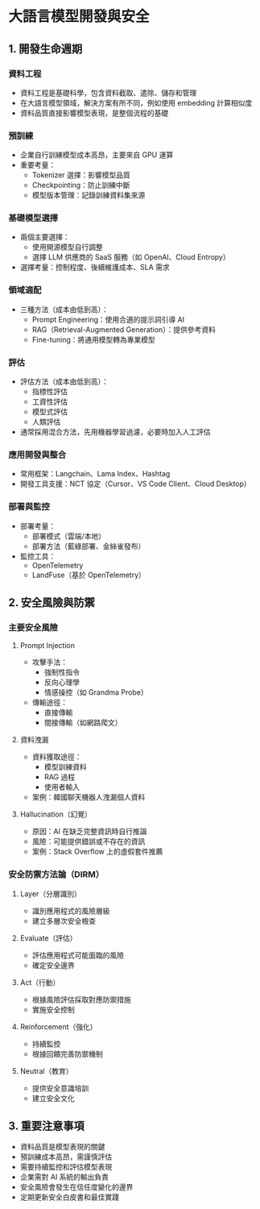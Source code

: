 # 大語言模型開發與安全

## 1. 開發生命週期

### 資料工程
- 資料工程是基礎科學，包含資料截取、遣除、儲存和管理
- 在大語言模型領域，解決方案有所不同，例如使用 embedding 計算相似度
- 資料品質直接影響模型表現，是整個流程的基礎

### 預訓練
- 企業自行訓練模型成本高昂，主要來自 GPU 運算
- 重要考量：
  - Tokenizer 選擇：影響模型品質
  - Checkpointing：防止訓練中斷
  - 模型版本管理：記錄訓練資料集來源

### 基礎模型選擇
- 兩個主要選擇：
  - 使用開源模型自行調整
  - 選擇 LLM 供應商的 SaaS 服務（如 OpenAI、Cloud Entropy）
- 選擇考量：控制程度、後續維護成本、SLA 需求

### 領域適配
- 三種方法（成本由低到高）：
  - Prompt Engineering：使用合適的提示詞引導 AI
  - RAG（Retrieval-Augmented Generation）：提供參考資料
  - Fine-tuning：將通用模型轉為專業模型

### 評估
- 評估方法（成本由低到高）：
  - 指標性評估
  - 工資性評估
  - 模型式評估
  - 人類評估
- 通常採用混合方法，先用機器學習過濾，必要時加入人工評估

### 應用開發與整合
- 常用框架：Langchain、Lama Index、Hashtag
- 開發工具支援：NCT 協定（Cursor、VS Code Client、Cloud Desktop）

### 部署與監控
- 部署考量：
  - 部署模式（雲端/本地）
  - 部署方法（藍綠部署、金絲雀發布）
- 監控工具：
  - OpenTelemetry
  - LandFuse（基於 OpenTelemetry）

## 2. 安全風險與防禦

### 主要安全風險
1. Prompt Injection
   - 攻擊手法：
     - 強制性指令
     - 反向心理學
     - 情感操控（如 Grandma Probe）
   - 傳輸途徑：
     - 直接傳輸
     - 間接傳輸（如網路爬文）

2. 資料洩漏
   - 資料獲取途徑：
     - 模型訓練資料
     - RAG 過程
     - 使用者輸入
   - 案例：韓國聊天機器人洩漏個人資料

3. Hallucination（幻覺）
   - 原因：AI 在缺乏完整資訊時自行推論
   - 風險：可能提供錯誤或不存在的資訊
   - 案例：Stack Overflow 上的虛假套件推薦

### 安全防禦方法論（DIRM）
1. Layer（分層識別）
   - 識別應用程式的風險層級
   - 建立多層次安全檢查

2. Evaluate（評估）
   - 評估應用程式可能面臨的風險
   - 確定安全邊界

3. Act（行動）
   - 根據風險評估採取對應防禦措施
   - 實施安全控制

4. Reinforcement（強化）
   - 持續監控
   - 根據回饋完善防禦機制

5. Neutral（教育）
   - 提供安全意識培訓
   - 建立安全文化

## 3. 重要注意事項
- 資料品質是模型表現的關鍵
- 預訓練成本高昂，需謹慎評估
- 需要持續監控和評估模型表現
- 企業需對 AI 系統的輸出負責
- 安全風險會發生在信任度變化的邊界
- 定期更新安全白皮書和最佳實踐 
